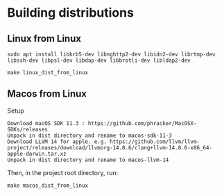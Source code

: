
# Building distributions

## Linux from Linux

```
sudo apt install libkrb5-dev libnghttp2-dev libidn2-dev librtmp-dev libssh-dev libpsl-dev libdap-dev libbrotli-dev libldap2-dev
```

```
make linux_dist_from_linux
```

## Macos from Linux

Setup

```
Download macOS SDK 11.3 : https://github.com/phracker/MacOSX-SDKs/releases
Unpack in dist directory and rename to macos-sdk-11-3
Download LLVM 14 for apple. e.g. https://github.com/llvm/llvm-project/releases/download/llvmorg-14.0.6/clang+llvm-14.0.6-x86_64-apple-darwin.tar.xz
Unpack in dist directory and rename to macos-llvm-14
```

Then, in the project root directory, run:

```
make macos_dist_from_linux
```
